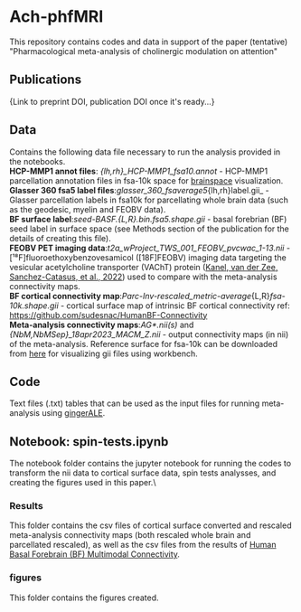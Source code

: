 # Ach-phfMRI

This repository contains codes and data in support of the paper (tentative) "Pharmacological meta-analysis of cholinergic modulation on attention" 

## Publications

{Link to preprint DOI, publication DOI once it's ready...}

## Data

Contains the following data file necessary to run the analysis provided in the notebooks.\
**HCP-MMP1 annot files**: *{lh,rh}_HCP-MMP1_fsa10.annot* - HCP-MMP1 parcellation annotation files in fsa-10k space for [brainspace](https://brainspace.readthedocs.io/en/stable/index.html) visualization.\
**Glasser 360 fsa5 label files**:_glasser_360_fsaverage5_{lh,rh}label.gii_ - Glasser parcellation labels in fsa10k for parcellating whole brain data (such as the geodesic, myelin and FEOBV data).\
**BF surface label**:_seed-BASF.{L,R}.bin.fsa5.shape.gii_ - basal forebrian (BF) seed label in surface space (see Methods section of the publication for the details of creating this file).\
**FEOBV PET imaging data**:_t2a_wProject_TWS_001_FEOBV_pvcwac_1-13.nii_ -  [¹⁸F]fluoroethoxybenzovesamicol ([18F]FEOBV) imaging data targeting the vesicular acetylcholine transporter (VAChT) protein ([Kanel, van der Zee, Sanchez-Catasus, et al., 2022](https://www.sciencedirect.com/science/article/pii/S2589958922000111)) used to compare with the meta-analysis connectivity maps.\
**BF cortical connectivity map**:_Parc-Inv-rescaled_metric-average_{L,R}_fsa-10k.shape.gii_ - cortical surface map of intrinsic BF cortical connectivity ref: https://github.com/sudesnac/HumanBF-Connectivity \
**Meta-analysis connectivity maps**:_AG*.nii(s)_ and *{NbM,NbMSep}_18apr2023_MACM_Z.nii* - output connectivity maps (in nii) of the meta-analysis.
Reference surface for fsa-10k can be downloaded from [here](https://github.com/MICA-MNI/BrainSpace/tree/master/brainspace/datasets/surfaces) for visualizing gii files using workbench.

## Code

Text files (.txt) tables that can be used as the input files for running meta-analysis using [gingerALE](http://www.brainmap.org/ale/). 

## Notebook: spin-tests.ipynb

The notebook folder contains the jupyter notebook for running the codes to transform the nii data to cortical surface data, spin tests analysses, and creating the figures used in this paper.\

### Results

This folder contains the csv files of cortical surface converted and rescaled meta-analysis connectivity maps (both rescaled whole brain and parcellated rescaled), as well as the csv files from the results of [Human Basal Forebrain (BF) Multimodal Connectivity](https://github.com/sudesnac/HumanBF-Connectivity).

### figures

This folder contains the figures created.
